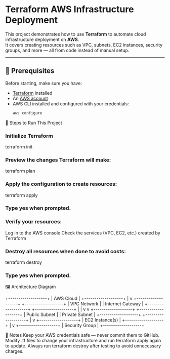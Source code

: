 # Terraform AWS Infrastructure Deployment

This project demonstrates how to use **Terraform** to automate cloud infrastructure deployment on **AWS**.  
It covers creating resources such as VPC, subnets, EC2 instances, security groups, and more — all from code instead of manual setup.

---

## 📌 Prerequisites
Before starting, make sure you have:
- [Terraform](https://developer.hashicorp.com/terraform/downloads) installed
- An [AWS account](https://aws.amazon.com/)
- AWS CLI installed and configured with your credentials:
  ```bash
  aws configure

🚀 Steps to Run This Project

### Initialize Terraform 
terraform init

### Preview the changes Terraform will make:
terraform plan

### Apply the configuration to create resources:
terraform apply
### Type yes when prompted.

### Verify your resources:
Log in to the AWS console
Check the services (VPC, EC2, etc.) created by Terraform 

### Destroy all resources when done to avoid costs:
terraform destroy
### Type yes when prompted.


🖼 Architecture Diagram

+-------------------+
|     AWS Cloud     |
+-------------------+
         |
         v
+-------------------+        +-------------------+
|    VPC Network    |        |   Internet Gateway |
+-------------------+        +-------------------+
         |                             |
         v                             v
+-------------------+        +-------------------+
|   Public Subnet   |        |   Private Subnet  |
+-------------------+        +-------------------+
         |
         v
+-------------------+
|  EC2 Instance(s)  |
+-------------------+
         |
         v
+-------------------+
|  Security Group   |
+-------------------+


📝 Notes
Keep your AWS credentials safe — never commit them to GitHub.
Modify .tf files to change your infrastructure and run terraform apply again to update.
Always run terraform destroy after testing to avoid unnecessary charges.